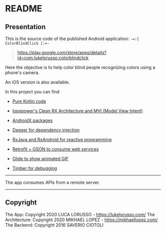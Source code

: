# README #

## Presentation ##

This is the source code of the published Android application: `-=:[ ColorBlindClick ]:=-`  

> https://play.google.com/store/apps/details?id=com.lukelorusso.colorblindclick

Here the objective is to help color blind people recognizing colors using a phone's camera.

An iOS version is also available.

In this project you can find


* [Pure Kotlin code](https://kotlinlang.org/)

* [lopspower's Clean RX Architecture and MVI (Model View Intent)](https://github.com/lopspower/CleanRxArchitecture)

* [AndroidX packages](https://developer.android.com/jetpack/androidx)

* [Dagger for dependency injection](https://github.com/google/dagger)

* [RxJava and RxAndroid for reactive programming](https://github.com/ReactiveX/RxJava)

* [Retrofit + GSON to consume web services](https://square.github.io/retrofit/)

* [Glide to show animated GIF](https://github.com/bumptech/glide)

* [Timber for debugging](https://github.com/JakeWharton/timber)

- - -

The app consumes APIs from a remote server.

- - -

## Copyright ##

The App: Copyright 2020 LUCA LORUSSO - https://lukelorusso.com/
The Architecture: Copyright 2020 MIKHAEL LOPEZ - https://mikhaellopez.com/
The Backend: Copyright 2016 SAVERIO CIOTOLI  
